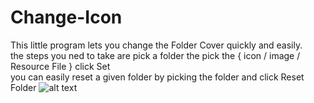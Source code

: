 # Change-Icon
This little program lets you change the Folder Cover quickly and easily.<br />
the steps you ned to take are pick a folder the pick the { icon / image / Resource File } click Set<br />
you can easily reset a given folder by picking the folder and click Reset Folder
![alt text](http://i.imgur.com/6if5mhu.png)<br />
